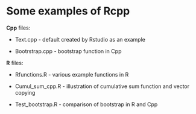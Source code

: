 # Some examples of Rcpp

**Cpp** files:

  - Text.cpp - default created by Rstudio as an example
  
  - Bootrstrap.cpp - bootstrap function in Cpp

**R** files:

  - Rfunctions.R - various example functions in R
  
  - Cumul_sum_cpp.R - illustration of cumulative sum function and vector copying
  
  - Test_bootstrap.R - comparison of bootstrap in R and Cpp